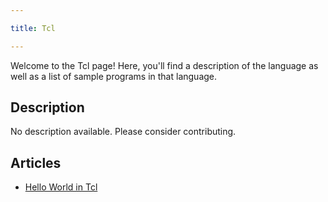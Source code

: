 ```yaml
---

title: Tcl

---
```


Welcome to the Tcl page! Here, you'll find a description of the language as well as a list of sample programs in that language.

## Description

No description available. Please consider contributing.

## Articles

- [Hello World in Tcl](https://sampleprograms.io/projects/hello-world/tcl)